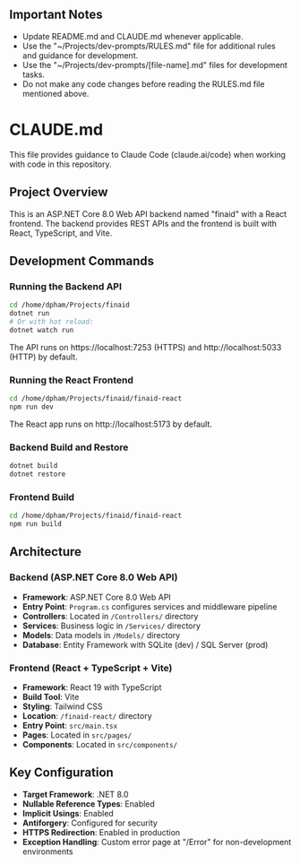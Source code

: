 ## Important Notes
- Update README.md and CLAUDE.md whenever applicable.
- Use the "~/Projects/dev-prompts/RULES.md" file for additional rules and
guidance for development.
- Use the "~/Projects/dev-prompts/[file-name].md" files for development tasks.
- Do not make any code changes before reading the RULES.md file mentioned above.

# CLAUDE.md

This file provides guidance to Claude Code (claude.ai/code) when working with code in this repository.

## Project Overview

This is an ASP.NET Core 8.0 Web API backend named "finaid" with a React frontend. The backend provides REST APIs and the frontend is built with React, TypeScript, and Vite.

## Development Commands

### Running the Backend API
```bash
cd /home/dpham/Projects/finaid
dotnet run
# Or with hot reload:
dotnet watch run
```
The API runs on https://localhost:7253 (HTTPS) and http://localhost:5033 (HTTP) by default.

### Running the React Frontend
```bash
cd /home/dpham/Projects/finaid/finaid-react
npm run dev
```
The React app runs on http://localhost:5173 by default.

### Backend Build and Restore
```bash
dotnet build
dotnet restore
```

### Frontend Build
```bash
cd /home/dpham/Projects/finaid/finaid-react
npm run build
```

## Architecture

### Backend (ASP.NET Core 8.0 Web API)
- **Framework**: ASP.NET Core 8.0 Web API
- **Entry Point**: `Program.cs` configures services and middleware pipeline
- **Controllers**: Located in `/Controllers/` directory
- **Services**: Business logic in `/Services/` directory
- **Models**: Data models in `/Models/` directory
- **Database**: Entity Framework with SQLite (dev) / SQL Server (prod)

### Frontend (React + TypeScript + Vite)
- **Framework**: React 19 with TypeScript
- **Build Tool**: Vite
- **Styling**: Tailwind CSS
- **Location**: `/finaid-react/` directory
- **Entry Point**: `src/main.tsx`
- **Pages**: Located in `src/pages/`
- **Components**: Located in `src/components/`

## Key Configuration

- **Target Framework**: .NET 8.0
- **Nullable Reference Types**: Enabled
- **Implicit Usings**: Enabled
- **Antiforgery**: Configured for security
- **HTTPS Redirection**: Enabled in production
- **Exception Handling**: Custom error page at "/Error" for non-development environments

